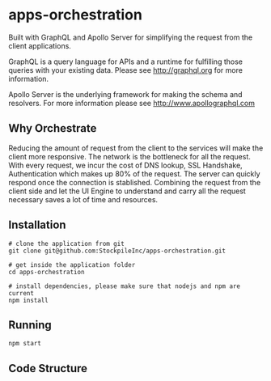 # apps-orchestration

Built with GraphQL and Apollo Server for simplifying the request from the client applications.

GraphQL is a query language for APIs and a runtime for fulfilling those queries with your existing data.  Please see http://graphql.org for more information.

Apollo Server is the underlying framework for making the schema and resolvers.  For more information please see http://www.apollographql.com


## Why Orchestrate
Reducing the amount of request from the client to the services will make the client more responsive.  The network is the bottleneck for all the request.  With every request, we incur the cost of DNS lookup, SSL Handshake, Authentication which makes up 80% of the request.  The server can quickly respond once the connection is stablished.  Combining the request from the client side and let the UI Engine to understand and carry all the request necessary saves a lot of time and resources.  


## Installation
```
# clone the application from git
git clone git@github.com:StockpileInc/apps-orchestration.git

# get inside the application folder
cd apps-orchestration

# install dependencies, please make sure that nodejs and npm are current
npm install
```

## Running
```
npm start
```

## Code Structure


